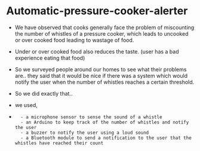 # Automatic-pressure-cooker-alerter


- We have observed that cooks generally face the problem of miscounting the number of whistles of a pressure cooker, which leads to uncooked or over cooked food leading to wastage of food.

- Under or over cooked food also reduces the taste. (user has a bad experience eating that food)

- So we surveyed people around our homes to see what their problems are.. they said that it would be nice if there was a system which would notify the user when the number of whistles reaches a certain threshold.

- So we did exactly that..
- we used,
- 
        - a microphone sensor to sense the sound of a whistle
        - an Arduino to keep track of the number of whistles and notify the user
        - a buzzer to notify the user using a loud sound
        - a Bluetooth module to send a notification to the user that the whistles have reached their count


